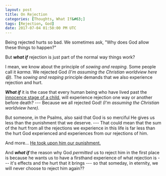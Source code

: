```yaml
---
layout: post
title: On Rejection
categories: [Thoughts, What If&#63;]
tags: [Rejection, God]
date: 2017-07-04 01:50:00 PM UTC
---
```


<!-- July 4, 2017 09:50:00 PM Philippine Time -->


Being rejected hurts so bad. We sometimes ask, "Why does God allow these things to happen?"

But **_what if_** rejection is just part of the normal way things work?

<!--more-->

I mean, we know about the principle of _sowing and reaping._ Some people call it _karma_. We rejected God _(I'm assuming the Christian worldview here :smile:)._ The _sowing and reaping_ principle demands that we also experience rejection and hurt.

**_What if_** it is the case that every human being who have lived past the [innocence stage of a child](https://www.gotquestions.org/age-of-accountability.html), will experience rejection one way or another before death? --- Because we all rejected God! _(I'm assuming the Christian worldview here)._

But someone, in the Psalms, also said that God is so merciful He gives us less than the punishment that we deserve. --- That could mean that the sum of the hurt from all the rejections we experience in this life is far less than the hurt God experienced and experiences from our rejections of him.

And more... [He took upon him our punishment.](https://www.gotquestions.org/what-is-the-gospel.html)

And **_what if_** the reason why God _permitted_ us to reject him in the first place is because he wants us to have a firsthand experience of what rejection is --- it's effects and the hurt that it brings --- so that someday, in eternity, we will never choose to reject him again??

<!--
Remember the Devil? Was he given the kind of test of rejection like we were given? I don't know. But why does it seem that he is incapable of repentance? Does that have something to do with the principle of sowing and reaping? Maybe his capability of rejecting God was so small but he still chose to rebel? --- The greater the rejection you sow, the greater its effect on you?

(Maybe the scope of the principle of sowing and reaping extends beyond the material universe?)
(I'm not trying to say that this principle is beyond God. What I'm trying to say is that this principle might be part of how God works, or part of his character, or something like that.)
-->